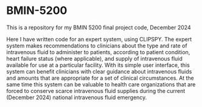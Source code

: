 # BMIN-5200
This is a repository for my BMIN 5200 final project code, December 2024

Here I have written code for an expert system, using CLIPSPY. The expert system makes recommendations to clinicians about the type and rate of intravenous fluid to administer to patients, according to patient condition, heart failure status (where applicable), and supply of intravenous fluid available for use at a particular facility. With its simple user interface, this system can benefit clinicians with clear guidance about intravenous fluids and amounts that are appropriate for a set of clinical circumstances. At the same time this system can be valuable to health care organizations that are forced to conserve scarce intravenous fluid supplies during the current (December 2024) national intravenous fluid emergency.
